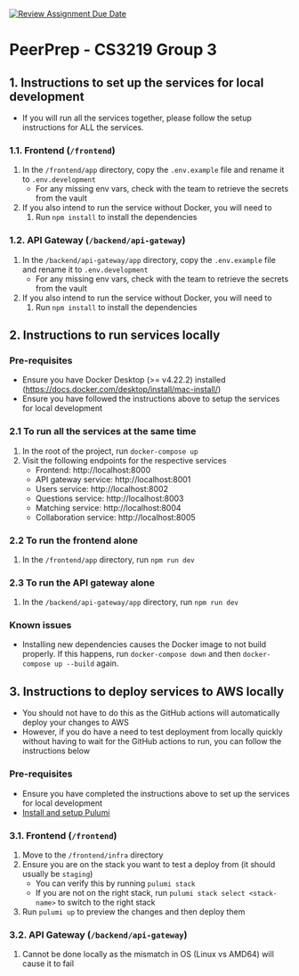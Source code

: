[![Review Assignment Due Date](https://classroom.github.com/assets/deadline-readme-button-24ddc0f5d75046c5622901739e7c5dd533143b0c8e959d652212380cedb1ea36.svg)](https://classroom.github.com/a/6BOvYMwN)

# PeerPrep - CS3219 Group 3

## 1. Instructions to set up the services for local development

- If you will run all the services together, please follow the setup instructions for ALL the services.

### 1.1. Frontend (`/frontend`)

1. In the `/frontend/app` directory, copy the `.env.example` file and rename it to `.env.development`
   - For any missing env vars, check with the team to retrieve the secrets from the vault
2. If you also intend to run the service without Docker, you will need to
   1. Run `npm install` to install the dependencies

### 1.2. API Gateway (`/backend/api-gateway`)

1. In the `/backend/api-gateway/app` directory, copy the `.env.example` file and rename it to `.env.development`
   - For any missing env vars, check with the team to retrieve the secrets from the vault
2. If you also intend to run the service without Docker, you will need to
   1. Run `npm install` to install the dependencies

## 2. Instructions to run services locally

### Pre-requisites

- Ensure you have Docker Desktop (>= v4.22.2) installed (https://docs.docker.com/desktop/install/mac-install/)
- Ensure you have followed the instructions above to setup the services for local development

### 2.1 To run all the services at the same time

1. In the root of the project, run `docker-compose up`
2. Visit the following endpoints for the respective services
   - Frontend: http://localhost:8000
   - API gateway service: http://localhost:8001
   - Users service: http://localhost:8002
   - Questions service: http://localhost:8003
   - Matching service: http://localhost:8004
   - Collaboration service: http://localhost:8005

### 2.2 To run the frontend alone

1. In the `/frontend/app` directory, run `npm run dev`

### 2.3 To run the API gateway alone

1. In the `/backend/api-gateway/app` directory, run `npm run dev`

### Known issues

- Installing new dependencies causes the Docker image to not build properly. If this happens, run `docker-compose down` and then `docker-compose up --build` again.

## 3. Instructions to deploy services to AWS locally

- You should not have to do this as the GitHub actions will automatically deploy your changes to AWS
- However, if you do have a need to test deployment from locally quickly without having to wait for the GitHub actions to run, you can follow the instructions below

### Pre-requisites

- Ensure you have completed the instructions above to set up the services for local development
- [Install and setup Pulumi](https://www.pulumi.com/docs/clouds/aws/get-started/begin/)

### 3.1. Frontend (`/frontend`)

1. Move to the `/frontend/infra` directory
2. Ensure you are on the stack you want to test a deploy from (it should usually be `staging`)
   - You can verify this by running `pulumi stack`
   - If you are not on the right stack, run `pulumi stack select <stack-name>` to switch to the right stack
3. Run `pulumi up` to preview the changes and then deploy them

### 3.2. API Gateway (`/backend/api-gateway`)

1. Cannot be done locally as the mismatch in OS (Linux vs AMD64) will cause it to fail
